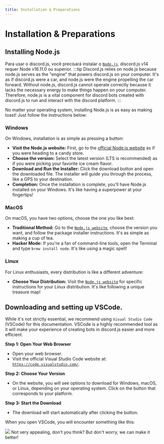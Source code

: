 ```yaml
---
title: Installation & Preparations
---
```


# Installation & Preparations
## Installing Node.js

Para usar o discord.js, você precisará instalar o [`Node.js`]. discord.js v14 requer Node v16.11.0 ou superior.
:::tip
Discord.js relies on node.js because node.js serves as the "engine" that powers discord.js on your computer. It's as if discord.js were a car, and node.js were the engine propelling the car forward. Without node.js, discord.js cannot operate correctly because it lacks the necessary energy to make things happen on your computer. Therefore, node.js is a vital component for discord bots created with discord.js to run and interact with the discord platform.
:::

No matter your operating system, installing Node.js is as easy as making toast! Just follow the instructions below:

### Windows
On Windows, installation is as simple as pressing a button:

* **Visit the Node.js website:** First, go to the [official Node.js website](https://nodejs.org/) as if you were heading to a candy store.
* **Choose the version:** Select the latest version (LTS is recommended) as if you were picking your favorite ice cream flavor.
* **Download and Run the Installer:** Click the download button and open the downloaded file. The installer will guide you through the process, like a GPS to your destination.
* **Completion:** Once the installation is complete, you'll have Node.js installed on your Windows. It's like having a superpower at your fingertips!

### MacOS
On macOS, you have two options, choose the one you like best:

* **Traditional Method:** Go to the [`Node.js website`], choose the version you want, and follow the package installer instructions. It's as simple as making a cup of tea.
* **Hacker Mode:** If you're a fan of command-line tools, open the Terminal and type `brew install node`. It's like using a magic spell!

### Linux
For Linux enthusiasts, every distribution is like a different adventure:

* **Choose Your Distribution:** Visit the [`Node.js website`] for specific instructions for your Linux distribution. It's like following a unique treasure map!


## Downloading and setting up VSCode.

While it's not strictly essential, we recommend using `Visual Studio Code` (VSCode) for this documentation. VSCode is a highly recommended tool as it will make your experience of creating bots in discord.js easier and more efficient.

**Step 1: Open Your Web Browser**
* Open your web browser.
* Visit the official Visual Studio Code website at: [`https://code.visualstudio.com/`].

**Step 2: Choose Your Version**
* On the website, you will see options to download for Windows, macOS, or Linux, depending on your operating system. Click on the button that corresponds to your platform.

**Step 3: Start the Download**
* The download will start automatically after clicking the button.

When you open VSCode, you will encounter something like this:

![](./images/vscode.png)
Not very appealing, don't you think? But don't worry, we can make it better!

<!-- Links -->

[`Node.js`]: https://nodejs.org/
[`Node.js website`]: https://nodejs.org/
[`https://code.visualstudio.com/`]: https://code.visualstudio.com/